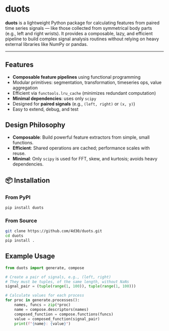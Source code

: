 # duots

**duots** is a lightweight Python package for calculating features from paired time series signals — like those collected from symmetrical body parts (e.g., left and right wrists). It provides a composable, lazy, and efficient pipeline to build complex signal analysis routines without relying on heavy external libraries like NumPy or pandas.

---

## Features
-  **Composable feature pipelines** using functional programming
-  Modular primitives: segmentation, transformation, timeseries ops, value aggregation
-  Efficient via `functools.lru_cache` (minimizes redundant computation)
-  **Minimal dependencies**: uses only `scipy`
-  Designed for **paired signals** (e.g., `(left, right)` or `(x, y)`)
-  Easy to extend, debug, and test

## Design Philosophy
- **Composable**: Build powerful feature extractors from simple, small functions.
- **Efficient**: Shared operations are cached; performance scales with reuse.
- **Minimal**: Only `scipy` is used for FFT, skew, and kurtosis; avoids heavy dependencies.

## 📦 Installation
### From PyPI
```bash
pip install duots
```
### From Source
```bash
git clone https://github.com/4d30/duots.git
cd duots
pip install .
```

## Example Usage
```python
from duots import generate, compose

# Create a pair of signals, e.g., (left, right)
# They must be tuples, of the same length, without NaNs
signal_pair = (tuple(range(1, 100)), tuple(range(1, 100)))

# Calculate values for each process
for proc in generate.processes():
    names, funcs = zip(*proc)
    name = compose.descriptors(names)
    composed_function = compose.functions(funcs)
    value = composed_function(signal_pair)
    print(f"{name}: {value}")
```
    



